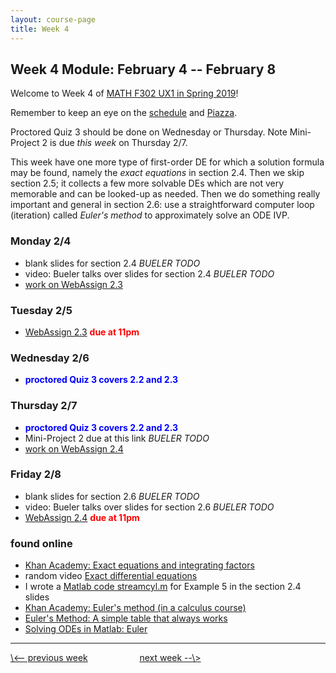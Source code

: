 ```yaml
---
layout: course-page
title: Week 4
---
```


## Week 4 Module: February 4 -- February 8

Welcome to Week 4 of [MATH F302 UX1 in Spring 2019](index.html)!

Remember to keep an eye on the [schedule](schedule.pdf) and [Piazza](https://piazza.com/uaf/spring2019/math302ux1/home).

Proctored Quiz 3 should be done on Wednesday or Thursday.  Note Mini-Project 2 is due _this week_ on Thursday 2/7.

This week have one more type of first-order DE for which a solution formula may be found, namely the _exact equations_ in section 2.4.  Then we skip section 2.5; it collects a few more solvable DEs which are not very memorable and can be looked-up as needed.  Then we do something really important and general in section 2.6: use a straightforward computer loop (iteration) called _Euler's method_ to approximately solve an ODE IVP.

### Monday 2/4
* blank slides for section 2.4 _BUELER TODO_
* video: Bueler talks over slides for section 2.4 _BUELER TODO_
* [work on WebAssign 2.3](https://www.webassign.net/)

### Tuesday 2/5
* [WebAssign 2.3](https://www.webassign.net/) <span style="color:red">**due at 11pm**</span>

### Wednesday 2/6
* <span style="color:blue">**proctored Quiz 3 covers 2.2 and 2.3**</span>

### Thursday 2/7
* <span style="color:blue">**proctored Quiz 3 covers 2.2 and 2.3**</span>
* Mini-Project 2 due at this link _BUELER TODO_
* [work on WebAssign 2.4](https://www.webassign.net/)

### Friday 2/8
* blank slides for section 2.6 _BUELER TODO_
* video: Bueler talks over slides for section 2.6 _BUELER TODO_
* [WebAssign 2.4](https://www.webassign.net/) <span style="color:red">**due at 11pm**</span>

### found online
* [Khan Academy: Exact equations and integrating factors](https://www.khanacademy.org/math/differential-equations/first-order-differential-equations#exact-equations)
* random video [Exact differential equations](https://www.youtube.com/watch?v=bwASJWS8ltM)
* I wrote a [Matlab code streamcyl.m](other) for Example 5 in the section 2.4 slides
* [Khan Academy: Euler's method (in a calculus course)](https://www.youtube.com/watch?v=q87L9R9v274)
* [Euler's Method: A simple table that always works](https://www.youtube.com/watch?v=8cW_CQ77ayI)
* [Solving ODEs in Matlab: Euler](https://www.mathworks.com/videos/solving-odes-in-matlab-1-euler-ode1-117526.html)

<hr>
<a align="left" href="week3">\<-- previous week</a>  &nbsp; &nbsp; &nbsp; &nbsp; &nbsp; &nbsp; &nbsp; &nbsp; &nbsp; &nbsp; <a align="right" href="week5">next week --\></a>
